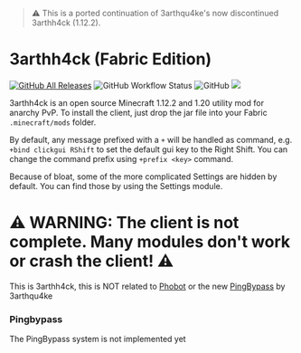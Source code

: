 > :warning: This is a ported continuation of 3arthqu4ke's now discontinued 3arthh4ck (1.12.2).

# 3arthh4ck (Fabric Edition)

[![GitHub All Releases](https://img.shields.io/github/downloads/3arthh4ckDevelopment/3arthh4ck-fabric/total.svg?color=g)](https://github.com/3arthh4ckDevelopment/3arthh4ck-fabric/releases)
![GitHub Workflow Status](https://img.shields.io/github/actions/workflow/status/3arthh4ckDevelopment/3arthh4ck-fabric/gradle-build.yml)
![GitHub](https://img.shields.io/github/license/3arthh4ckDevelopment/3arthh4ck-fabric?color=g)
[![](https://discordapp.com/api/guilds/1065633124366688298/widget.png?style=shield)](https://discord.gg/5qRuRMExe6)

3arthh4ck is an open source Minecraft 1.12.2 and 1.20 utility mod for anarchy PvP. To install the client, just drop the jar file into your Fabric `.minecraft/mods` folder.

By default, any message prefixed with a `+` will be handled as command, e.g. `+bind clickgui RShift`
to set the default gui key to the Right Shift. You can change the command prefix using `+prefix <key>` command.

Because of bloat, some of the more complicated Settings are hidden by default. You can find those by using the Settings module.

# ⚠️ WARNING: The client is not complete. Many modules don't work or crash the client! ⚠️

This is 3arthh4ck, this is NOT related to [Phobot](https://github.com/3arthqu4ke/phobot) or the new [PingBypass](https://github.com/3arthqu4ke/pingbypass) by 3arthqu4ke 

### Pingbypass
The PingBypass system is not implemented yet
